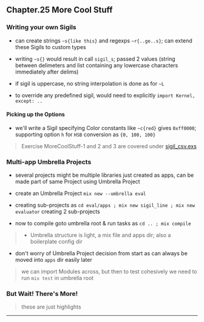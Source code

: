 
## Chapter.25 More Cool Stuff

### Writing your own Sigils

* can create strings `~s{like this}` and regexps `~r{..ge..s}`; can extend these Sigils to custom types

* writing `~s{}` would result in call `sigil_s`; passed 2 values (string between delimeters and list containing any lowercase characters immediately after delims)

* if sigil is uppercase, no string interpolation is done as for `~L`

* to override any predefined sigil, would need to explicitly `import Kernel, except: ..`

#### Picking up the Options

* we'll write a Sigil specifying Color constants like `~c{red}` gives `0xff0000`; supporting option `h` for `HSB` conversion as `{0, 100, 100}`

> Exercise MoreCoolStuff-1 and 2 and 3 are covered under [sigil\_csv.exs](chapter-25/sigil_csv.exs)


### Multi-app Umbrella Projects

* several projects might be multiple libraries just created as apps, can be made part of same Project using Umbrella Project

* create an Umbrella Project `mix new --umbrella eval`

* creating sub-projects as `cd eval/apps ; mix new sigil_line ; mix new evaluator` creating 2 sub-projects

* now to compile goto umbrella root & run tasks as `cd .. ; mix compile`

> * Umbrella structure is light, a mix file and apps dir; also a boilerplate config dir

* don't worry of Umbrella Project decision from start as can always be moved into `apps` dir easily later

> we can import Modules across, but then to test cohesively we need to run `mix test` in umbrella root


### But Wait! There's More!

> these are just highlights

---
